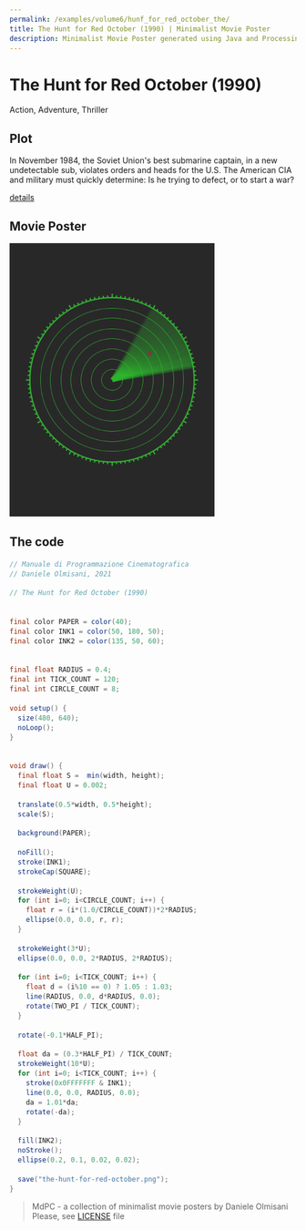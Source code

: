 ```yaml
---
permalink: /examples/volume6/hunf_for_red_october_the/
title: The Hunt for Red October (1990) | Minimalist Movie Poster
description: Minimalist Movie Poster generated using Java and Processing.
---
```


# The Hunt for Red October (1990)

Action, Adventure, Thriller

## Plot
In November 1984, the Soviet Union's best submarine captain, in a new undetectable sub, violates orders and heads for the U.S. The American CIA and military must quickly determine: Is he trying to defect, or to start a war?

[details](https://www.imdb.com/title/tt0099810/)

## Movie Poster
<img src="the-hunt-for-red-october.png"  width="360px" title="The Hunt for Red October">


## The code
```java
// Manuale di Programmazione Cinematografica
// Daniele Olmisani, 2021

// The Hunt for Red October (1990)


final color PAPER = color(40);
final color INK1 = color(50, 180, 50);
final color INK2 = color(135, 50, 60);
 

final float RADIUS = 0.4;
final int TICK_COUNT = 120;
final int CIRCLE_COUNT = 8;

void setup() {
  size(480, 640);
  noLoop();
}


void draw() {
  final float S =  min(width, height);
  final float U = 0.002;
  
  translate(0.5*width, 0.5*height);
  scale(S);
  
  background(PAPER);
  
  noFill();
  stroke(INK1);
  strokeCap(SQUARE);
  
  strokeWeight(U);
  for (int i=0; i<CIRCLE_COUNT; i++) {
    float r = (i*(1.0/CIRCLE_COUNT))*2*RADIUS;
    ellipse(0.0, 0.0, r, r);
  }
  
  strokeWeight(3*U);
  ellipse(0.0, 0.0, 2*RADIUS, 2*RADIUS);
  
  for (int i=0; i<TICK_COUNT; i++) {
    float d = (i%10 == 0) ? 1.05 : 1.03;
    line(RADIUS, 0.0, d*RADIUS, 0.0);
    rotate(TWO_PI / TICK_COUNT);
  }
  
  rotate(-0.1*HALF_PI);
  
  float da = (0.3*HALF_PI) / TICK_COUNT;
  strokeWeight(10*U);
  for (int i=0; i<TICK_COUNT; i++) {
    stroke(0x0FFFFFFF & INK1);
    line(0.0, 0.0, RADIUS, 0.0);
    da = 1.01*da;
    rotate(-da);
  }

  fill(INK2);
  noStroke();
  ellipse(0.2, 0.1, 0.02, 0.02);
  
  save("the-hunt-for-red-october.png");
}

```

> MdPC - a collection of minimalist movie posters
> by Daniele Olmisani
> Please, see [LICENSE](../../../LICENSE) file
